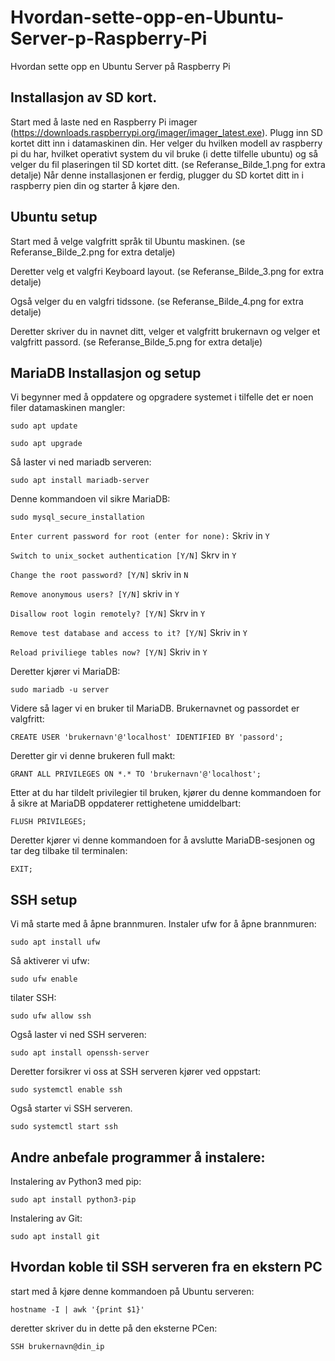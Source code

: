 # Hvordan-sette-opp-en-Ubuntu-Server-p-Raspberry-Pi
Hvordan sette opp en Ubuntu Server på Raspberry Pi

## Installasjon av SD kort.
Start med å laste ned en Raspberry Pi imager (https://downloads.raspberrypi.org/imager/imager_latest.exe). Plugg inn SD kortet ditt inn i datamaskinen din.
Her velger du hvilken modell av raspberry pi du har, hvilket operativt system du vil bruke (i dette tilfelle ubuntu) og så velger du fil plaseringen til SD kortet ditt. (se Referanse_Bilde_1.png for extra detalje)
Når denne installasjonen er ferdig, plugger du SD kortet ditt in i raspberry pien din og starter å kjøre den.

## Ubuntu setup
Start med å velge valgfritt språk til Ubuntu maskinen. (se Referanse_Bilde_2.png for extra detalje)

Deretter velg et valgfri Keyboard layout. (se Referanse_Bilde_3.png for extra detalje)

Også velger du en valgfri tidssone. (se Referanse_Bilde_4.png for extra detalje)

Deretter skriver du in navnet ditt, velger et valgfritt brukernavn og velger et valgfritt passord. (se Referanse_Bilde_5.png for extra detalje)

## MariaDB Installasjon og setup
Vi begynner med å oppdatere og opgradere systemet i tilfelle det er noen filer datamaskinen mangler:
```system
sudo apt update
```
```system
sudo apt upgrade
```

Så laster vi ned mariadb serveren:
```system
sudo apt install mariadb-server
```
Denne kommandoen vil sikre MariaDB:
```system
sudo mysql_secure_installation
```
```Enter current password for root (enter for none):```
Skriv in ```Y```

```Switch to unix_socket authentication [Y/N]```
Skrv in ```Y```

```Change the root password? [Y/N]```
skriv in ```N```

```Remove anonymous users? [Y/N]```
skriv in ```Y```

```Disallow root login remotely? [Y/N]```
Skrv in ```Y```

```Remove test database and access to it? [Y/N]```
Skriv in ```Y```

```Reload priviliege tables now? [Y/N]```
Skriv in ```Y```



Deretter kjører vi MariaDB:
```system
sudo mariadb -u server
```
Videre så lager vi en bruker til MariaDB. Brukernavnet og passordet er valgfritt:
```system
CREATE USER 'brukernavn'@'localhost' IDENTIFIED BY 'passord';
```
Deretter gir vi denne brukeren full makt:
```system
GRANT ALL PRIVILEGES ON *.* TO 'brukernavn'@'localhost';
```
Etter at du har tildelt privilegier til bruken, kjører du denne kommandoen for å sikre at MariaDB oppdaterer rettighetene umiddelbart:
```system
FLUSH PRIVILEGES;
```
Deretter kjører vi denne kommandoen for å avslutte MariaDB-sesjonen og tar deg tilbake til terminalen:
```system
EXIT;
```

## SSH setup

Vi må starte med å åpne brannmuren.
Instaler ufw for å åpne brannmuren:
```system
sudo apt install ufw
```
Så aktiverer vi ufw:
```system
sudo ufw enable
```
tilater SSH:
```system
sudo ufw allow ssh
```
Også laster vi ned SSH serveren:
```system
sudo apt install openssh-server
```
Deretter forsikrer vi oss at SSH serveren kjører ved oppstart:
```system
sudo systemctl enable ssh
```
Også starter vi SSH serveren.
```system
sudo systemctl start ssh
```



## Andre anbefale programmer å instalere:

Instalering av Python3 med pip:
```system
sudo apt install python3-pip
```
Instalering av Git:
```system
sudo apt install git
```

## Hvordan koble til SSH serveren fra en ekstern PC

start med å kjøre denne kommandoen på Ubuntu serveren:
```system
hostname -I | awk '{print $1}'
```
deretter skriver du in dette på den eksterne PCen:
```system
SSH brukernavn@din_ip
```


